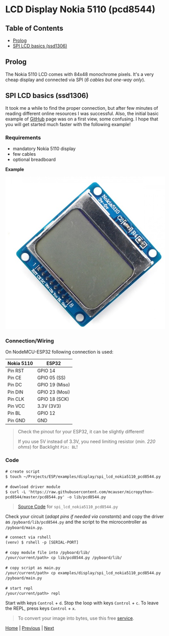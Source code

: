 # LCD Display Nokia 5110 (pcd8544)

## Table of Contents

- [Prolog](#prolog)
- [SPI LCD basics (ssd1306)](#spi-lcd-basics-ssd1306)

## Prolog

The Nokia 5110 LCD comes with  84x48 monochrome pixels. It's a very cheap display and connected via SPI (_6 cables but one-way only_).  

## SPI LCD basics (ssd1306)

It took me a while to find the proper connection, but after few minutes of reading different online resources I was successful. Also, the initial basic example of [GitHub](https://github.com/mcauser/micropython-pcd8544) page was on a first view, some confusing. I hope that you will get started much faster with the following example!

### Requirements

- mandatory Nokia 5110 display
- few cables
- optional breadboard

**Example**

![lcd_nokia5110_pcd8544.jpg](../images/modules/lcd_nokia5110_pcd8544.jpg)

### Connection/Wiring

On NodeMCU-ESP32 following connection is used:

| Nokia 5110 | ESP32          |
|------------|----------------|
| Pin RST    | GPIO 14        |
| Pin CE     | GPIO 05 (SS)   |
| Pin DC     | GPIO 19 (Miso) |
| Pin DIN    | GPIO 23 (Mosi) |
| Pin CLK    | GPIO 18 (SCK)  |
| Pin VCC    | 3.3V (3V3)     |
| Pin BL     | GPIO 12        |
| Pin GND    | GND            |

> Check the pinout for your ESP32, it can be slightly different!
> 
> If you use 5V instead of 3.3V, you need limiting resistor (_min. 220 ohms_) for Backlight `Pin: BL`!

### Code

```shell
# create script
$ touch ~/Projects/ESP/examples/display/spi_lcd_nokia5110_pcd8544.py

# download driver module
$ curl -L 'https://raw.githubusercontent.com/mcauser/micropython-pcd8544/master/pcd8544.py' -o lib/pcd8544.py
```

> [Source Code](../examples/display/spi_lcd_nokia5110_pcd8544.py) for `spi_lcd_nokia5110_pcd8544.py`

Check your circuit (_adapt pins if needed via constants_) and copy the driver as `/pyboard/lib/pcd8544.py` and the script to the microcontroller as `/pyboard/main.py`.

```shell
# connect via rshell
(venv) $ rshell -p [SERIAL-PORT] 

# copy module file into /pyboard/lib/
/your/current/path> cp lib/pcd8544.py /pyboard/lib/

# copy script as main.py
/your/current/path> cp examples/display/spi_lcd_nokia5110_pcd8544.py /pyboard/main.py

# start repl
/your/current/path> repl
```

Start with keys `Control` + `d`. Stop the loop with keys `Control` + `c`. To leave the REPL, press keys `Control` + `x`.

> To convert your image into bytes, use this free [service](https://sparks.gogo.co.nz/pcd8554-bmp.html).

[Home](https://github.com/Lupin3000/ESP) | [Previous](./011_display_ssd1306_tutorials.md) | [Next](./011_display_sh1106_tutorials.md)
